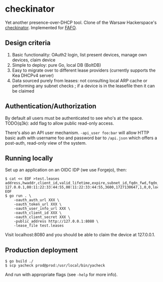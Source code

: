 checkinator
===

Yet another presence-over-DHCP tool. Clone of the Warsaw Hackerspace's [checkinator](https://code.hackerspace.pl/hswaw/hscloud/src/branch/master/hswaw/checkinator). Implemented for [FAFO](https://fa-fo.de).

Design criteria
---

1. Basic functionality: OAuth2 login, list present devices, manage own devices, claim device
2. Simple to deploy: pure Go, local DB (BoltDB)
3. Easy to migrate over to different lease providers (currently supports the Kea DHCPv4 server)
4. Data sourced purely from leases: not consulting local ARP cache or performing any subnet checks ; if a device is in the leasefile then it can be claimed

Authentication/Authorization
---

By default all users must be authenticated to see who's at the space. TODO(q3k): add flag to allow public read-only access.

There's also an API user mechanism. `-api_user foo:bar` will allow HTTP basic auth with username foo and password bar to `/api.json` which offers a post-auth, read-only view of the system.

Running locally
---

Set up an application on an OIDC IDP (we use Forgejo), then:

```
$ cat << EOF >test.leases
address,hwaddr,client_id,valid_lifetime,expire,subnet_id,fqdn_fwd,fqdn_rev,hostname,state,user_context,pool_id
127.0.0.1,00:11:22:33:44:55,00:11:22:33:44:55,3600,1727130647,1,0,0,localtest,0,,0
EOF
$ go run . \
    -oauth_auth_url XXX \
    -oauth_token_url XXX \
    -oauth_user_info_url XXX \
    -oauth_client_id XXX \
    -oauth_client_secret XXX \
    -public_address http://127.0.0.1:8080 \
    -lease_file test.leases
```

Visit localhost:8080 and you should be able to claim the device at 127.0.0.1.

Production deployment
---

```
$ go build ./
$ scp yacheck prod@prod:/usr/local/bin/yacheck
```

And run with appropriate flags (see `-help` for more info).
